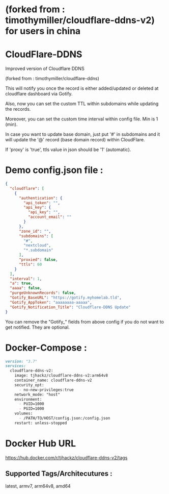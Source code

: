 # (forked from : timothymiller/cloudflare-ddns-v2)  for users in china 


# CloudFlare-DDNS

Improved version of Cloudflare DDNS 

(forked from : timothymiller/cloudflare-ddns)

This will notify you once the record is either added/updated or deleted at cloudflare dashboard via Gotify.

Also, now you can set the custom TTL within subdomains while updating the records. 

Moreover, you can set the custom time interval within config file. Min is 1 (min).

In case you want to update base domain, just put '#' in subdomains and it will update the
'@' record (base domain record) within CloudFlare. 

If 'proxy' is 'true', ttls value in json should be '1' (automatic).

# Demo config.json file : 

```json
{
  "cloudflare": [
    {
      "authentication": {
        "api_token": "",
        "api_key": {
          "api_key": "",
          "account_email": ""
        }
      },
      "zone_id": "",
      "subdomains": [
        "#",
        "nextcloud",
        "*.subdomain"
      ],
      "proxied": false,
      "ttls": 60
    }
  ],
  "interval": 1,
  "a": true,
  "aaaa": false,
  "purgeUnknownRecords": false,
  "Gotify_BaseURL": "https://gotify.myhomelab.tld",
  "Gotify_AppToken": "aaaaaaaa-aaaaa",
  "Gotify_Notification_Title": "Cloudflare-DDNS Update"
}
```

You can remove the "Gotify_" fields from above config if you do not want to get notified.
They are optional.



# Docker-Compose :

```markdown 
version: "3.7"
services:
  cloudflare-ddns-v2:
    image: tjhackz/cloudflare-ddns-v2:arm64v8
    container_name: cloudflare-ddns-v2
    security_opt:
      - no-new-privileges:true
    network_mode: "host"
    environment:
      - PUID=1000
      - PGID=1000
    volumes:
      - /PATH/TO/HOST/config.json:/config.json
    restart: unless-stopped
```

# Docker Hub URL 
https://hub.docker.com/r/tjhackz/cloudflare-ddns-v2/tags

## Supported Tags/Architecutures :
latest, armv7, arm64v8, amd64






